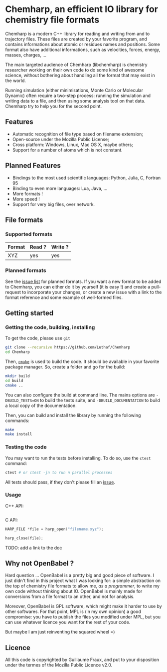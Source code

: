 # Chemharp, an efficient IO library for chemistry file formats

Chemharp is a modern C++ library for reading and writing from and to trajectory
files. These files are created by your favorite program, and contains informations
about atomic or residues names and positions. Some format also have additional
informations, such as velocities, forces, energy, masses, charges, …

The main targeted audience of Chemharp (libchemharp) is chemistry researcher
working on their own code to do some kind of awesome science, without bothering
about handling all the format that may exist in the world.

Running simulation (either minimisations, Monte Carlo or Molecular Dynamic) often
require a two-step process: running the simulation and writing data to a file,
and then using some analysis tool on that data. Chemharp try to help you for the
second point.

## Features

 - Automatic recognition of file type based on filename extension;
 - Open-source under the Mozilla Public License;
 - Cross platform: Windows, Linux, Mac OS X, maybe others;
 - Support for a number of atoms which is not constant.

## Planned Features

 - Bindings to the most used scientific languages:  Python, Julia, C, Fortran 95
 - Binding to even more languages: Lua, Java, ...
 - More formats !
 - More speed !
 - Support for very big files, over network.

## File formats

### Supported formats

| Format        | Read ? | Write ? |
| ------------- | ------ | ------- |
| XYZ           | yes    |  yes    |

### Planned formats

See the [issue list](https://github.com/Luthaf/Chemharp/labels/New%20Format) for
planned formats. If you want a new format to be added to Chemharp, you can either
do it by yourself (it is easy !) and create a pull-request to incorporate your
changes, or create a new issue with a link to the format reference and some
example of well-formed files.

## Getting started

### Getting the code, building, installing

To get the code, please use `git`
```bash
git clone --recursive https://github.com/Luthaf/Chemharp
cd Chemharp
```

Then, [`cmake`](http://cmake.org/) is used to build the code. It should be
available in your favorite package manager. So, create a folder and go for the
build:
```bash
mkdir build
cd build
cmake ..
```

You can also configure the build at command line. The mains options are `-DBUILD_TESTS=ON` to build the tests suite, and `-DBUILD_DOCUMENTATION` to build a local copy of the documentation.

Then, you can build and install the library by running the following commands:
```bash
make
make install
```

### Testing the code

You may want to run the tests before installing. To do so, use the `ctest` command:
```bash
ctest # or ctest -jn to run n parallel processes
```

All tests should pass, if they don't please fill an [issue](https://github.com/Luthaf/Chemharp/issues).

### Usage

C++ API:
```c++

```

C API:
```c
HARP_FILE *file = harp_open("filename.xyz");

harp_close(file);
```

TODO: add a link to the doc

## Why not OpenBabel ?

Hard question … OpenBabel is a pretty big and good piece of software. I just
didn't find in this project what I was looking for: a simple abstraction on the
top of chemistry file formats to allow me, *as a programmer*, to write my own
code without thinking about IO. OpenBabel is mainly made for conversions from a
file format to an other, and not for analysis.

Moreover, OpenBabel is GPL software, which might make it harder to use by
other softwares. For that point, MPL is (in my own opinion) a good compromise:
you have to publish the files you modified under MPL, but you can use whatever
licence you want for the rest of your code.

But maybe I am just reinventing the squared wheel =)

## Licence

All this code is copyrighted by Guillaume Fraux, and put to your disposition
under the termes of the Mozilla Public Licence v2.0.

